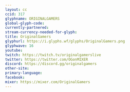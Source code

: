 ```yaml
---
layout: cc
ccid: 317
glyphname: ORIGINALGAMERS
global-glyph-code: 
currently-partnered: 
stream-currency-needed-for-glyph: 
title: OriginalGamers
glyphurl: https://i.glyphs.wf/glyphs/OriginalGamers.png
glyphwave: 16
youtube: 
twitch: https://twitch.tv/originalgamerslive
twitter: https://twitter.com/OGonMIXER
discord: https://discord.gg/originalgamers
other-site: 
primary-language: 
facebook: 
mixer: https://mixer.com/OriginalGamers
---
```


